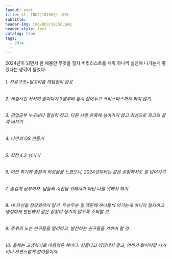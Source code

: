 ```yaml
---
layout: post
title: $1. [BOJ]10156번: 과자
subtitle: 
header-img: img/BOJ/10156.png
header-style: text
catalog: true
tags:
  - 2024
  - 
---
```


2024년이 되면서 한 해동안 무엇을 할지 버킷리스트를 세워 하나씩 실천해 나가는게 좋겠다는 생각이 들었다. 

###### 1. 자료구조+알고리즘 개념정리 완료

###### 2. 게임시간 서서히 줄이다가 3월부터 잠시 접어두고 크리스마스까지 하지 않기.

###### 3. 편입공부 누구보다 열심히 하고, 다른 사람 유혹에 넘어가지 않고 최선으로 최고의 결과 내보기

###### 4. 나만의 OS 만들기

###### 5. 학점 4.2 넘기기

###### 6. 이전 학기에 충분히 외로움을 느꼈으니, 2024년부터는 같은 상황에서도 잘 넘어가기

###### 7. 즐겁게 공부하자. 남들의 시선을 위해서가 아닌 나를 위해서 하기

###### 8. 내 자신을 정당화하지 말기. 무슨무슨 일 때문에 하나둘씩 어기는게 아니라 철저하고 냉정하게 판단해서 같은 상황이 생기지 않도록 주의할 것.

###### 9. 주위의 노는 친구들을 멀리하고, 발전하는 친구들을 가까이 할 것.

###### 10. 올해는 고생하기로 마음먹은 해이다. 힘들다고 찡찡대지 말고, 언젠가 왔어야할 시기이니 자연스럽게 받아들이자.